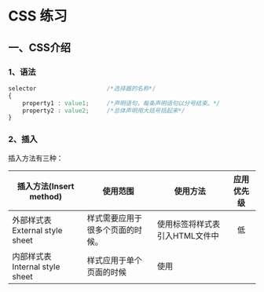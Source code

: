 # CSS 练习

## 一、CSS介绍

### 1、语法

```css
selector					/*选择器的名称*/
{
    property1 : value1;		/*声明语句，每条声明语句以分号结束。*/
    property2 : value2;		/*总体声明用大括号括起来*/
}
```

### 2、插入

插入方法有三种：

| 插入方法(Insert method)         | 使用范围                         | 使用方法                             | 应用优先级 |
| ------------------------------- | -------------------------------- | ------------------------------------ | :--------: |
| 外部样式表 External style sheet | 样式需要应用于很多个页面的时候。 | 使用<link>标签将样式表引入HTML文件中 |     低     |
| 内部样式表 Internal style sheet | 样式应用于单个页面的时候         | 使用<style>标签定义在HTML文件头部    |     中     |
| 内联样式 inline style           | 样式只应用于单个元素的时候       | 在元素中使用 style 属性              |     高     |

## 二、CSS选择器

### 1、基本选择器

元素选择器

* 作用：根据标签名选择指定的一组元素
* 语法：`tag {  }`

id选择器

* 作用：根据元素的id属性值选择指定的元素
* 语法：`#id {  }`

类选择器

* 作用：根据元素的class属性值选择指定的一组元素
* 语法：`.class {  }`

通配选择器

* 作用：选中当前页面所有元素
* 语法：`* {  }`

### 2、复合选择器

交集选择器
* 作用：选择同时满足多个条件的元素
* 语法：`selector1selector2 ... selectorN { }`
* 注意点：父条件在先，子条件在后。如果包含元素选择器，必须让元素选择器在头部。

并集选择器

* 作用：同时选择多个选择器对应的元素
* 语法：`selectot1,selector2, ... ,selectorN {  }`

### 3、关系选择器

子元素选择器

* 作用：选中指定父元素的指定子元素，子元素指的是直接被父元素包含的元素
* 语法：`element>element {  }`

后代元素选择器

* 作用：选择指定元素内的所有指定后代元素，包括子元素和子元素的元素一直递归。
* 语法：`element element {  }`

兄弟元素选择器

* 作用：选择指定元素的后面的指定兄弟元素。
* 语法：
	* `element+element {  }`注：只会选择第一个符合条件的元素
	* `element~element {  }`注：会选择所有符合条件的元素

### 4、伪类选择器



### 5、常用选择器一览

| 选择器            | 实例            | 说明                                        |
| ----------------- | --------------- | ------------------------------------------- |
| .class            | .intro          | 选择所有class="intro"的元素                 |
| #id               | #name           | 选择所有id="name"的元素                     |
| *                 |                 | 选择所有元素                                |
| element           | p               | 选择所有标签为p的元素，即<p>                |
| element,element   | div,p           | 选择所有<div>元素和<p>元素                  |
| element element   | div p           | 选择所有<div>元素内的所有<p>元素            |
| element>element   | div>p           | 选择所有父级元素是<div>的<p>元素            |
| [attribute]       | [target]        | 选择所有带有target属性的元素                |
| [attribute=value] | [target=blankl] | 选择所有带有target属性且其值等于blank的元素 |

对于网页中的不同情况的链接，我们可以分别应用不同的样式。

| 选择器    | 实例 | 说明               |
| --------- | ---- | ------------------ |
| a:link    |      | 没有被访问过的链接 |
| a:visited |      | 访问过的链接       |
| a:hover   |      | 鼠标悬停在链接上时 |
| a:active  |      | 鼠标点击时         |

## 三、属性

### 1、背景 background

| 属性名称              | 效果                                   | 实例 |
| --------------------- | -------------------------------------- | ---- |
| background-color      | 定义了背景的颜色                       |      |
| background-image      | 定义了背景图像                         |      |
| background-repeat     | 定义了背景图像展现方法，水平、垂直平铺 |      |
| background-attachment | 定义背景图像是否固定或者随页面滚动     |      |
| background-position   | 定义背景图像的位置                     |      |

### 2、文本 text

| 属性名称        | 效果                         | 实例 |
| --------------- | ---------------------------- | ---- |
| text-align      | 设置文本水平对齐的方式       |      |
| text-decoration | 设置文本的装饰，如文本下划线 |      |
| text-indent     | 设置文本缩进距离             |      |
| text-shadow     | 设置文本阴影                 |      |
| color           | 设置文本颜色                 |      |
| line-height     | 设置行高                     |      |
| letter-spacing  | 设置字符间距                 |      |

### 3、字体font

| 属性名称    | 效果                       | 实例 |
| ----------- | -------------------------- | ---- |
| font-family | 设置选用何种字体           |      |
| font-style  | 设置字体的样式，正常或斜体 |      |
| font-size   | 设置字体的大小             |      |

### 4、列表list

我们可以对列表的样式做出改变，比如说列表项的标记。具体内容略。

### 5、表格table



### 6、边框border

边框效果上下左右都可以分别设置，分别是border-bottom, border-top, border-left, border-right

| 属性名称      | 效果                         | 实例 |
| ------------- | ---------------------------- | ---- |
| border-style  | 用于设置元素所有边框的样式。 |      |
| border-width  | 用于设置元素所有边框的宽度   |      |
| border-color  | 用于设置元素所有边框的颜色   |      |
| border-radius | 用于设置圆角边框的弧度       |      |

### 7、轮廓outline

轮廓位于边框边缘的外围，接近margin区域，可以起到突出元素的作用

| 属性名称      | 效果           | 实例 |
| ------------- | -------------- | ---- |
| outline-style | 设置轮廓的样式 |      |
| outline-width | 设置轮廓的宽度 |      |
| outline-color | 设置轮廓的颜色 |      |

### 8、外边距margin



### 9、内边距padding



### 10、尺寸Dimension

我们可以通过尺寸来控制元素的高度和宽度，行间距等等

| 属性                   | 效果                   | 实例 |
| ---------------------- | ---------------------- | ---- |
| height                 | 设置元素的高度         |      |
| width                  | 设置元素的宽度         |      |
| line-height            | 设置行高               |      |
| max-height(min-height) | 设置元素的最大最小高度 |      |
| max-width(min-width)   | 设置元素的最大最小宽度 |      |

### 11、可见性

* display : none 隐藏一个元素，但隐藏的元素仍会占用与未隐藏之前一样的空间
* visibility : hidden 隐藏一个元素，且隐藏的元素不会占用任何空间

### 12、定位



### 13、盒子模型overflow

overflow属性可以控制内容溢出元素框时所呈现的效果。

| 属性            | 效果                                               | 实例 |
| --------------- | -------------------------------------------------- | ---- |
| overflow-x      | 如果内容溢出了元素区域，是否对内容左右边缘进行裁剪 |      |
| overflow-y      | 如果内容溢出了元素区域，是否对内容在上下边缘处裁剪 |      |
| over-flow-style | 规定溢出元素的滚动方法                             |      |
| rotation        | 围绕一个点对元素进行旋转                           |      |
| rotation-point  | 定义距离上左边框边缘的偏移点                       |      |

### 14、弹性盒子模型

| 属性            | 效果                                                       | 实例 |
| --------------- | ---------------------------------------------------------- | ---- |
| flex            | 复合属性，设置弹性盒子模型的子元素如何分配页面的空间       |      |
| flex-grow       | 设置扩展比率                                               |      |
| flex-shrink     | 设置收缩比率                                               |      |
| flex-basis      | 设置伸缩的基准值                                           |      |
| flex-flow       | 设置弹性盒子模型子元素的排列方式                           |      |
| flex-direction  | 定义主轴方向，确定子元素在盒子中的位置                     |      |
| flex-wrap       |                                                            |      |
| align-content   | 设置元素在容器中纵轴的对齐方式                             |      |
| justify-content | 设置元素在容器中横轴的对齐方式                             |      |
| align-items     | 定义弹性盒子中的一个子元素本身在当前行横轴方向上的对齐方式 |      |
| align-self      | 定义弹性盒子中的一个子元素本身在横轴方向上的对齐方式       |      |
| order           | 设置子元素出现的顺序                                       |      |

## 四、特点

### 1、盒子模型 Box Model

盒子模型从外向内依次是：

![CSS box-model](https://www.runoob.com/images/box-model.gif)

* Margin 外边距 - 是在边框外的区域，外边距是透明的
* Border 边框 - 围绕在内边距和内容之外的一个框架
* Padding 内边距 - 是在内容周围的一片区域，内边距是透明的
* Content 内容 - 盒子的内容，显示文本和图像

## 规则



